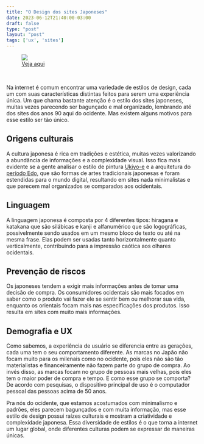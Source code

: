 ```yaml
---
title: "O Design dos sites Japoneses"
date: 2023-06-12T21:40:00-03:00
draft: false
type: "post"
layout: "post"
tags: ['ux', 'sites']
---
```


<figure>
    <img src="/uploads/site-japones.jpg">
    <figcaption><a href="https://www.hankoya.com/" target="_blank">Veja aqui</a></figcaption>
</figure>
<br>

Na internet é comum encontrar uma variedade de estilos de design, cada um com suas características distintas feitos para serem uma experiência única. Um que chama bastante atenção é o estilo dos sites japoneses, muitas vezes parecendo ser bagunçado e mal organizado, lembrando até dos sites dos anos 90 aqui do ocidente. Mas existem alguns motivos para esse estilo ser tão único.


## Origens culturais

A cultura japonesa é rica em tradições e estética, muitas vezes valorizando a abundância de informações e a complexidade visual. Isso fica mais evidente se a gente analisar o estilo de pintura <a href="https://pt.wikipedia.org/wiki/Ukiyo-e" target="_blank">Ukiyo-e</a> e a arquitetura do <a href="https://pt.wikipedia.org/wiki/Per%C3%ADodo_Edo" target="_blank">período Edo</a>, que são formas de artes tradicionais japonesas e foram estendidas para o mundo digital, resultando em sites nada minimalistas e que parecem mal organizados se comparados aos ocidentais.

## Linguagem

A linguagem japonesa é composta por 4 diferentes tipos: hiragana e katakana que são silábicas e kanji e alfanumérico que são logográficas, possivelmente sendo usados em um mesmo bloco de texto ou até na mesma frase. Elas podem ser usadas tanto horizontalmente quanto verticalmente, contribuindo para a impressão caótica aos olhares ocidentais.

## Prevenção de riscos

Os japoneses tendem a exigir mais informações antes de tomar uma decisão de compra. Os consumidores ocidentais são mais focados em saber como o produto vai fazer ele se sentir bem ou melhorar sua vida, enquanto os orientais focam mais nas especificações dos produtos. Isso resulta em sites com muito mais informações.

## Demografia e UX

Como sabemos, a experiência de usuário se diferencia entre as gerações, cada uma tem o seu comportamento diferente. As marcas no Japão não focam muito para os milenais como no ocidente, pois eles não são tão materialistas e financeiramente não fazem parte do grupo de compra. Ao invés disso, as marcas focam no grupo de pessoas mais velhas, pois eles tem o maior poder de compra e tempo. E como esse grupo se comporta? De acordo com pesquisas, o dispositivo principal de uso é o computador pessoal das pessoas acima de 50 anos.

Pra nós do ocidente, que estamos acostumados com minimalismo e padrões, eles parecem bagunçados e com muita informação, mas esse estilo de design possui raízes culturais e mostram a criatividade e complexidade japonesa. Essa diversidade de estilos é o que torna a internet um lugar global, onde diferentes culturas podem se expressar de maneiras únicas.